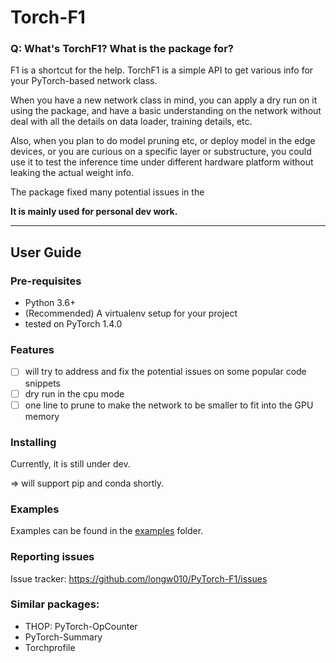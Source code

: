 # Torch-F1

### Q: What's TorchF1? What is the package for?

F1 is a shortcut for the help. TorchF1 is a simple API to get various info for your PyTorch-based network class.

When you have a new network class in mind, you can apply a dry run on it using the package, and have a basic understanding on the network without deal with all the details on data loader, training details, etc. 

Also, when you plan to do model pruning etc, or deploy model in the edge devices, or you are curious on a specific layer or substructure, you could use it to test the inference time under different hardware platform without leaking the actual weight info. 

The package fixed many potential issues in the 

**It is mainly used for personal dev work.**

----
## User Guide

### Pre-requisites

- Python 3.6+
- (Recommended) A virtualenv setup for your project
- tested on PyTorch 1.4.0 

### Features
- [ ] will try to address and fix the potential issues on some popular code snippets
- [ ] dry run in the cpu mode 
- [ ] one line to prune to make the network to be smaller to fit into the GPU memory

### Installing
Currently, it is still under dev. 

<TODO> => will support pip and conda shortly.

### Examples
Examples can be found in the [examples](examples) folder.

### Reporting issues

Issue tracker: https://github.com/longw010/PyTorch-F1/issues

### Similar packages:
- THOP: PyTorch-OpCounter 
- PyTorch-Summary
- Torchprofile

 
